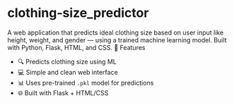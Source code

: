# clothing-size_predictor
A web application that predicts ideal clothing size based on user input like height, weight, and gender — using a trained machine learning model. Built with Python, Flask, HTML, and CSS.
🚀 Features
- 🔍 Predicts clothing size using ML
- 💻 Simple and clean web interface
- 📊 Uses pre-trained `.pkl` model for predictions
- 🌐 Built with Flask + HTML/CSS

